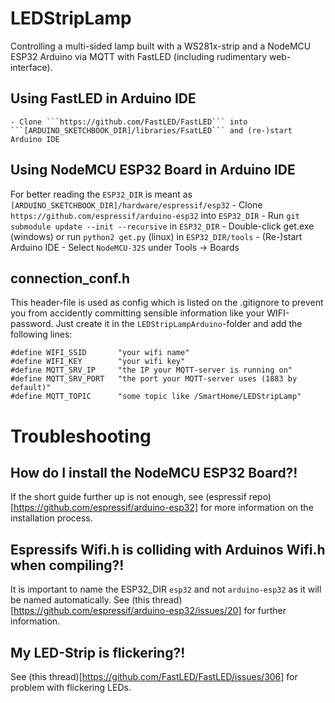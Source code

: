 # LEDStripLamp
Controlling a multi-sided lamp built with a WS281x-strip and a NodeMCU ESP32 Arduino via MQTT with FastLED (including rudimentary web-interface).

## Using FastLED in Arduino IDE
	- Clone ```https://github.com/FastLED/FastLED``` into ```[ARDUINO_SKETCHBOOK_DIR]/libraries/FsatLED``` and (re-)start Arduino IDE

## Using NodeMCU ESP32 Board in Arduino IDE
For better reading the ```ESP32_DIR``` is meant as ```[ARDUINO_SKETCHBOOK_DIR]/hardware/espressif/esp32```
	- Clone ```https://github.com/espressif/arduino-esp32``` into ```ESP32_DIR``` 
	- Run ```git submodule update --init --recursive``` in ```ESP32_DIR```
	- Double-click get.exe (windows) or run ```python2 get.py``` (linux) in ```ESP32_DIR/tools```
	- (Re-)start Arduino IDE
	- Select ```NodeMCU-32S``` under Tools -> Boards


## connection_conf.h	
This header-file is used as config which is listed on the .gitignore to prevent you from accidently committing sensible information like your WIFI-password.
Just create it in the ```LEDStripLampArduino```-folder and add the following lines:
```
#define WIFI_SSID 		"your wifi name"
#define WIFI_KEY 		"your wifi key"
#define MQTT_SRV_IP 	"the IP your MQTT-server is running on"
#define MQTT_SRV_PORT	"the port your MQTT-server uses (1883 by default)"
#define MQTT_TOPIC		"some topic like /SmartHome/LEDStripLamp"
```


# Troubleshooting

## How do I install the NodeMCU ESP32 Board?!
If the short guide further up is not enough, see (espressif repo)[https://github.com/espressif/arduino-esp32] for more information on the installation process.

## Espressifs Wifi.h is colliding with Arduinos Wifi.h when compiling?!
It is important to name the ESP32_DIR ```esp32``` and not ```arduino-esp32``` as it will be named automatically. See (this thread)[https://github.com/espressif/arduino-esp32/issues/20] for further information.

## My LED-Strip is flickering?!
See (this thread)[https://github.com/FastLED/FastLED/issues/306] for problem with flickering LEDs.
